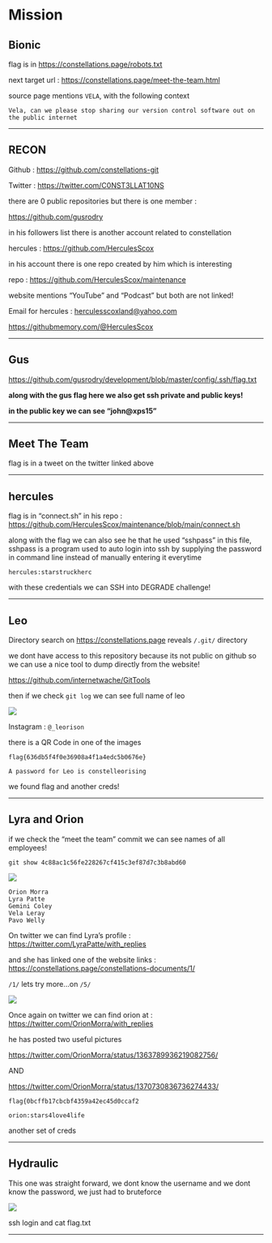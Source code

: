# Mission

## Bionic

flag is in https://constellations.page/robots.txt

next target url : https://constellations.page/meet-the-team.html

source page mentions `VELA`, with the following context
```
Vela, can we please stop sharing our version control software out on the public internet
```

----------

## RECON

Github : https://github.com/constellations-git

Twitter : https://twitter.com/C0NST3LLAT10NS

there are 0 public repositories but there is one member :

https://github.com/gusrodry

in his followers list there is another account related to constellation

hercules : https://github.com/HerculesScox

in his account there is one repo created by him which is interesting

repo : https://github.com/HerculesScox/maintenance

website mentions “YouTube” and “Podcast” but both are not linked!

Email for hercules : herculesscoxland@yahoo.com

https://githubmemory.com/@HerculesScox

----------

## Gus

https://github.com/gusrodry/development/blob/master/config/.ssh/flag.txt

**along with the gus flag here we also get ssh private and public keys!**

**in the public key we can see “john@xps15”**

----------

## Meet The Team

flag is in a tweet on the twitter linked above

----------

## hercules

flag is in “connect.sh” in his repo : https://github.com/HerculesScox/maintenance/blob/main/connect.sh

along with the flag we can also see he that he used “sshpass” in this file, sshpass is a program used to auto login into ssh by supplying the password in command line instead of manually entering it everytime

```
hercules:starstruckherc
```

with these credentials we can SSH into DEGRADE challenge!

----------

## Leo

Directory search on https://constellations.page reveals `/.git/` directory

we dont have access to this repository because its not public on github so we can use a nice tool to dump directly from the website!

https://github.com/internetwache/GitTools

then if we check `git log` we can see full name of leo

![](https://i.imgur.com/R8hJZXS.png)

Instagram : `@_leorison`

there is a QR Code in one of the images 

```
flag{636db5f4f0e36908a4f1a4edc5b0676e} 
    
A password for Leo is constelleorising
```

we found flag and another creds!

----------

## Lyra and Orion

if we check the “meet the team” commit we can see names of all employees!

```
git show 4c88ac1c56fe228267cf415c3ef87d7c3b8abd60
```

![](https://i.imgur.com/uZKpNSE.png)

```
Orion Morra
Lyra Patte
Gemini Coley
Vela Leray
Pavo Welly
```

On twitter we can find Lyra’s profile : https://twitter.com/LyraPatte/with_replies

and she has linked one of the website links : https://constellations.page/constellations-documents/1/

`/1/` lets try more…on `/5/`

![](https://i.imgur.com/jRl29Un.png)

Once again on twitter we can find orion at : https://twitter.com/OrionMorra/with_replies

he has posted two useful pictures

https://twitter.com/OrionMorra/status/1363789936219082756/

AND

https://twitter.com/OrionMorra/status/1370730836736274433/


```
flag{0bcffb17cbcbf4359a42ec45d0ccaf2
```

```
orion:stars4love4life
```

another set of creds

----------

## Hydraulic

This one was straight forward, we dont know the username and we dont know the password, we just had to bruteforce

![](https://i.imgur.com/knOmRhA.png)

ssh login and cat flag.txt

----------

